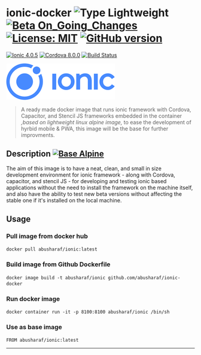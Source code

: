 # ionic-docker ![Type Lightweight](https://img.shields.io/badge/Type-Lightweight-35a4de.svg) [![Beta On_Going_Changes](https://img.shields.io/badge/Beta-On_Going_Changes-brightgreen.svg)](https://badge.fury.io/gh/abusharaf%2Fionic-docker) [![License: MIT](https://img.shields.io/badge/License-MIT-yellow.svg)](https://opensource.org/licenses/MIT) [![GitHub version](https://badge.fury.io/gh/abusharaf%2Fionic-docker.svg)](https://badge.fury.io/gh/abusharaf%2Fionic-docker)

[![Ionic 4.0.5](https://img.shields.io/badge/Ionic-4.0.5-blue.svg)](https://beta.ionicframework.com/docs)
[![Cordova 8.0.0](https://img.shields.io/badge/Cordova-8.0.0-orange.svg)](https://www.npmjs.com/package/cordova)
[![Build Status](https://travis-ci.org/abusharaf/ionic-docker.svg?branch=master)](https://travis-ci.org/abusharaf/ionic-docker)

![Ionic](https://raw.githubusercontent.com/abusharaf/ionic-docker/master/icons/rsz_ionic-logo.png "Ionic")

> A ready made docker image that runs ionic framework with Cordova, Capacitor, and Stencil JS frameworks embedded in the container _,based on lightweight linux alpine image,_ to ease the development of hyrbid mobile & PWA, this image will be the base for further improvments.


## Description [![Base Alpine](https://img.shields.io/badge/Base-Alpine-red.svg)](https://hub.docker.com/_/alpine/)

The aim of this image is to have a neat, clean, and small in size development environment for ionic framework - along with Cordova, capacitor, and stencil JS - for developing and testing ionic based applications without the need to install the framework on the machine itself, and also have the ability to test new beta versions without affecting the stable one if it's installed on the local machine.

## Usage

### Pull image from docker hub

```
docker pull abusharaf/ionic:latest
```

### Build image from Github Dockerfile
```
docker image build -t abusharaf/ionic github.com/abusharaf/ionic-docker
```

### Run docker image
```
docker container run -it -p 8100:8100 abusharaf/ionic /bin/sh
```

### Use as base image
```
FROM abusharaf/ionic:latest
```

___
